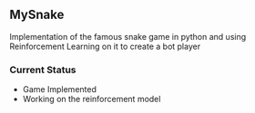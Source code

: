 ## MySnake
Implementation of the famous snake game in python and using Reinforcement Learning on it to create a bot player

### Current Status
- Game Implemented
- Working on the reinforcement model
